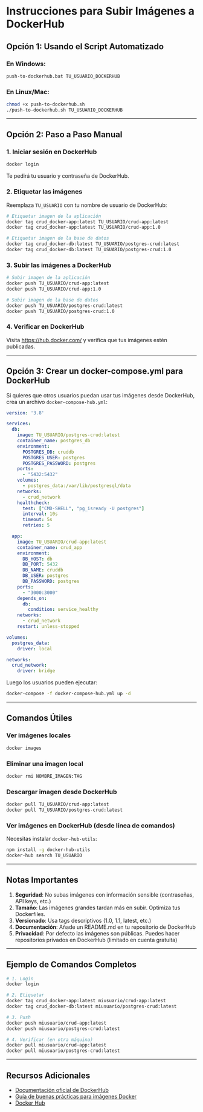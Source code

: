 # Instrucciones para Subir Imágenes a DockerHub

## Opción 1: Usando el Script Automatizado

### En Windows:
```bash
push-to-dockerhub.bat TU_USUARIO_DOCKERHUB
```

### En Linux/Mac:
```bash
chmod +x push-to-dockerhub.sh
./push-to-dockerhub.sh TU_USUARIO_DOCKERHUB
```

---

## Opción 2: Paso a Paso Manual

### 1. Iniciar sesión en DockerHub

```bash
docker login
```

Te pedirá tu usuario y contraseña de DockerHub.

### 2. Etiquetar las imágenes

Reemplaza `TU_USUARIO` con tu nombre de usuario de DockerHub:

```bash
# Etiquetar imagen de la aplicación
docker tag crud_docker-app:latest TU_USUARIO/crud-app:latest
docker tag crud_docker-app:latest TU_USUARIO/crud-app:1.0

# Etiquetar imagen de la base de datos
docker tag crud_docker-db:latest TU_USUARIO/postgres-crud:latest
docker tag crud_docker-db:latest TU_USUARIO/postgres-crud:1.0
```

### 3. Subir las imágenes a DockerHub

```bash
# Subir imagen de la aplicación
docker push TU_USUARIO/crud-app:latest
docker push TU_USUARIO/crud-app:1.0

# Subir imagen de la base de datos
docker push TU_USUARIO/postgres-crud:latest
docker push TU_USUARIO/postgres-crud:1.0
```

### 4. Verificar en DockerHub

Visita https://hub.docker.com/ y verifica que tus imágenes estén publicadas.

---

## Opción 3: Crear un docker-compose.yml para DockerHub

Si quieres que otros usuarios puedan usar tus imágenes desde DockerHub, crea un archivo `docker-compose-hub.yml`:

```yaml
version: '3.8'

services:
  db:
    image: TU_USUARIO/postgres-crud:latest
    container_name: postgres_db
    environment:
      POSTGRES_DB: cruddb
      POSTGRES_USER: postgres
      POSTGRES_PASSWORD: postgres
    ports:
      - "5432:5432"
    volumes:
      - postgres_data:/var/lib/postgresql/data
    networks:
      - crud_network
    healthcheck:
      test: ["CMD-SHELL", "pg_isready -U postgres"]
      interval: 10s
      timeout: 5s
      retries: 5

  app:
    image: TU_USUARIO/crud-app:latest
    container_name: crud_app
    environment:
      DB_HOST: db
      DB_PORT: 5432
      DB_NAME: cruddb
      DB_USER: postgres
      DB_PASSWORD: postgres
    ports:
      - "3000:3000"
    depends_on:
      db:
        condition: service_healthy
    networks:
      - crud_network
    restart: unless-stopped

volumes:
  postgres_data:
    driver: local

networks:
  crud_network:
    driver: bridge
```

Luego los usuarios pueden ejecutar:

```bash
docker-compose -f docker-compose-hub.yml up -d
```

---

## Comandos Útiles

### Ver imágenes locales
```bash
docker images
```

### Eliminar una imagen local
```bash
docker rmi NOMBRE_IMAGEN:TAG
```

### Descargar imagen desde DockerHub
```bash
docker pull TU_USUARIO/crud-app:latest
docker pull TU_USUARIO/postgres-crud:latest
```

### Ver imágenes en DockerHub (desde línea de comandos)
Necesitas instalar `docker-hub-utils`:
```bash
npm install -g docker-hub-utils
docker-hub search TU_USUARIO
```

---

## Notas Importantes

1. **Seguridad**: No subas imágenes con información sensible (contraseñas, API keys, etc.)
2. **Tamaño**: Las imágenes grandes tardan más en subir. Optimiza tus Dockerfiles.
3. **Versionado**: Usa tags descriptivos (1.0, 1.1, latest, etc.)
4. **Documentación**: Añade un README.md en tu repositorio de DockerHub
5. **Privacidad**: Por defecto las imágenes son públicas. Puedes hacer repositorios privados en DockerHub (limitado en cuenta gratuita)

---

## Ejemplo de Comandos Completos

```bash
# 1. Login
docker login

# 2. Etiquetar
docker tag crud_docker-app:latest miusuario/crud-app:latest
docker tag crud_docker-db:latest miusuario/postgres-crud:latest

# 3. Push
docker push miusuario/crud-app:latest
docker push miusuario/postgres-crud:latest

# 4. Verificar (en otra máquina)
docker pull miusuario/crud-app:latest
docker pull miusuario/postgres-crud:latest
```

---

## Recursos Adicionales

- [Documentación oficial de DockerHub](https://docs.docker.com/docker-hub/)
- [Guía de buenas prácticas para imágenes Docker](https://docs.docker.com/develop/dev-best-practices/)
- [Docker Hub](https://hub.docker.com/)
